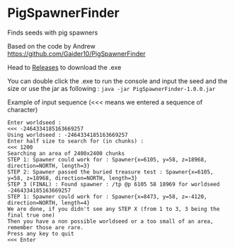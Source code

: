 # PigSpawnerFinder
Finds seeds with pig spawners

Based on the code by Andrew https://github.com/Gaider10/PigSpawnerFinder

Head to [Releases](https://github.com/hube12/PigSpawnerFinder/releases) to download the .exe

You can double click the .exe to run the console and input the seed and the size or use the jar 
as following : `java -jar PigSpawnerFinder-1.0.0.jar` 


Example of input sequence (<<< means we entered a sequence of character)

```shell
Enter worldseed :
<<< -2464334185163669257
Using worldseed : -2464334185163669257
Enter half size to search for (in chunks) :
<<< 1200
Searching an area of 2400x2400 chunks
STEP 1: Spawner could work for : Spawner{x=6105, y=58, z=18968, direction=NORTH, length=3}
STEP 2: Spawner passed the buried treasure test : Spawner{x=6105, y=58, z=18968, direction=NORTH, length=3}
STEP 3 (FINAL) : Found spawner : /tp @p 6105 58 18969 for worldseed -2464334185163669257
STEP 1: Spawner could work for : Spawner{x=8473, y=58, z=-4120, direction=NORTH, length=4}
We are done, if you didn't see any STEP X (from 1 to 3, 3 being the final true one)
Then you have a non possible worldseed or a too small of an area, remember those are rare.
Press any key to quit
<<< Enter
```